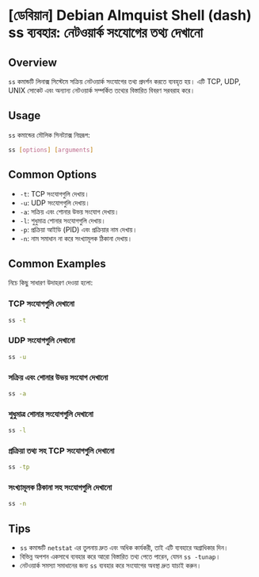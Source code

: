 # [ডেবিয়ান] Debian Almquist Shell (dash) ss ব্যবহার: নেটওয়ার্ক সংযোগের তথ্য দেখানো

## Overview
`ss` কমান্ডটি লিনাক্স সিস্টেমে সক্রিয় নেটওয়ার্ক সংযোগের তথ্য প্রদর্শন করতে ব্যবহৃত হয়। এটি TCP, UDP, UNIX সোকেট এবং অন্যান্য নেটওয়ার্ক সম্পর্কিত তথ্যের বিস্তারিত বিবরণ সরবরাহ করে।

## Usage
`ss` কমান্ডের মৌলিক সিনট্যাক্স নিম্নরূপ:

```bash
ss [options] [arguments]
```

## Common Options
- `-t`: TCP সংযোগগুলি দেখায়।
- `-u`: UDP সংযোগগুলি দেখায়।
- `-a`: সক্রিয় এবং শোনার উভয় সংযোগ দেখায়।
- `-l`: শুধুমাত্র শোনার সংযোগগুলি দেখায়।
- `-p`: প্রক্রিয়া আইডি (PID) এবং প্রক্রিয়ার নাম দেখায়।
- `-n`: নাম সমাধান না করে সংখ্যামূলক ঠিকানা দেখায়।

## Common Examples
নিচে কিছু সাধারণ উদাহরণ দেওয়া হলো:

### TCP সংযোগগুলি দেখানো
```bash
ss -t
```

### UDP সংযোগগুলি দেখানো
```bash
ss -u
```

### সক্রিয় এবং শোনার উভয় সংযোগ দেখানো
```bash
ss -a
```

### শুধুমাত্র শোনার সংযোগগুলি দেখানো
```bash
ss -l
```

### প্রক্রিয়া তথ্য সহ TCP সংযোগগুলি দেখানো
```bash
ss -tp
```

### সংখ্যামূলক ঠিকানা সহ সংযোগগুলি দেখানো
```bash
ss -n
```

## Tips
- `ss` কমান্ডটি `netstat` এর তুলনায় দ্রুত এবং অধিক কার্যকরী, তাই এটি ব্যবহারে অগ্রাধিকার দিন।
- বিভিন্ন অপশন একসাথে ব্যবহার করে আরো বিস্তারিত তথ্য পেতে পারেন, যেমন `ss -tunap`।
- নেটওয়ার্ক সমস্যা সমাধানের জন্য `ss` ব্যবহার করে সংযোগের অবস্থা দ্রুত যাচাই করুন।